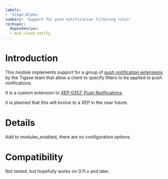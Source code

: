 ```yaml
---
labels:
- 'Stage-Alpha'
summary: 'Support for push notification filtering rules'
rockspec:
  dependencies:
  - mod_cloud_notify
...
```


Introduction
============

This module implements support for a group of [push notification extensions](https://xeps.tigase.net//docs/push-notifications/filters)
by the Tigase team that allow a client to specify filters to be applied to
push notifications.

It is a custom extension to [XEP-0357: Push Notifications](https://xmpp.org/extensions/xep-0357.html).

It is planned that this will evolve to a XEP in the near future.

Details
=======

Add to modules_enabled, there are no configuration options.

Compatibility
=============

Not tested, but hopefully works on 0.11.x and later.
